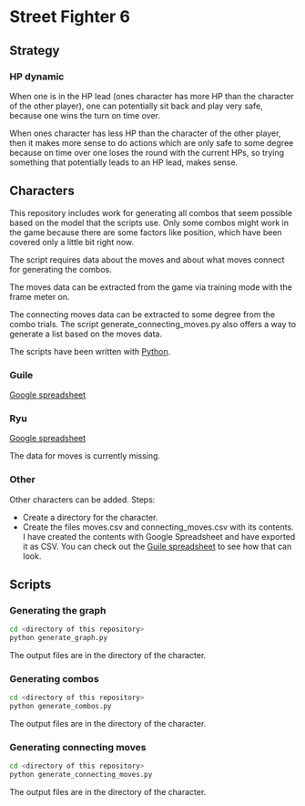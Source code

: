 # Street Fighter 6

## Strategy

### HP dynamic

When one is in the HP lead (ones character has more HP than the character of the other player),
one can potentially sit back and play very safe, because one wins the turn on time over.

When ones character has less HP than the character of the other player, then
it makes more sense to do actions which are only safe to some degree because
on time over one loses the round with the current HPs, so trying something
that potentially leads to an HP lead, makes sense.

## Characters

This repository includes work for generating all combos that seem possible based on the model that the scripts use. Only some combos might work in the game because there are some factors like position, which have been covered only a little bit right now.

The script requires data about the moves and about what moves connect for generating the combos.

The moves data can be extracted from the game via training mode with the frame meter on.

The connecting moves data can be extracted to some degree from the combo trials. The script generate_connecting_moves.py also offers a way to generate a list based on the moves data.

The scripts have been written with [Python](https://www.python.org/).

### Guile

[Google spreadsheet](https://docs.google.com/spreadsheets/d/1_s_O958bg_4ZyOOxq_fX-KgQg44fp5B21ltQdZ4t2TQ/edit?usp=sharing)

### Ryu

[Google spreadsheet](https://docs.google.com/spreadsheets/d/1DFSMj221zP8sIRzEX7HiMsM7dGdJweVsqILZt6hfyjs/edit?usp=sharing)

The data for moves is currently missing.

### Other

Other characters can be added. Steps:

* Create a directory for the character.
* Create the files moves.csv and connecting_moves.csv with its contents. I have created the contents with Google Spreadsheet and have exported it as CSV. You can check out the [Guile spreadsheet](https://docs.google.com/spreadsheets/d/1_s_O958bg_4ZyOOxq_fX-KgQg44fp5B21ltQdZ4t2TQ/edit?usp=sharing) to see how that can look.

## Scripts

### Generating the graph

```sh
cd <directory of this repository>
python generate_graph.py
```

The output files are in the directory of the character.

### Generating combos

```sh
cd <directory of this repository>
python generate_combos.py
```

The output files are in the directory of the character.

### Generating connecting moves

```sh
cd <directory of this repository>
python generate_connecting_moves.py
```

The output files are in the directory of the character.
